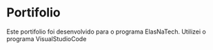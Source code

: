 # Portifolio

Este portifolio foi desenvolvido para o programa ElasNaTech.
Utilizei o programa VisualStudioCode

